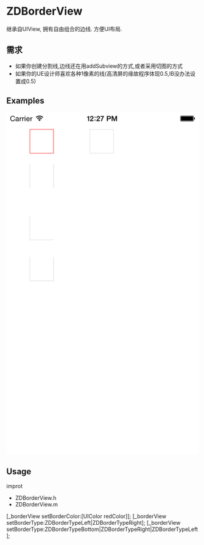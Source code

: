 # ZDBorderView
继承自UIView, 拥有自由组合的边线. 方便UI布局.


## 需求

* 如果你创建分割线,边线还在用addSubview的方式,或者采用切图的方式
* 如果你的UE设计师喜欢各种1像素的线(高清屏的缘故程序体现0.5,IB没办法设置成0.5)

## Examples
![Image](https://raw.githubusercontent.com/hai00jiao/ZDBorderView/master/IMG_1.png)

## Usage

improt
* ZDBorderView.h
* ZDBorderView.m

[_borderView setBorderColor:[UIColor redColor]];
[_borderView setBorderType:ZDBorderTypeLeft|ZDBorderTypeRight];
[_borderView setBorderType:ZDBorderTypeBottom|ZDBorderTypeRight|ZDBorderTypeLeft];




